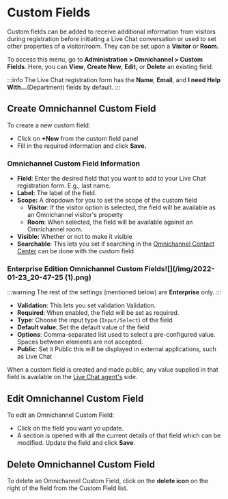 # Custom Fields

Custom fields can be added to receive additional information from visitors during registration before initiating a Live Chat conversation or used to set other properties of a visitor/room. They can be set upon a **Visitor** or **Room.**

To access this menu, go to **Administration > Omnichannel > Custom Fields**. Here, you can **View**, **Create New**, **Edit,** or **Delete** an existing field.

:::info
The Live Chat registration form has the **Name**, **Email**, and **I need Help With…**(Department) fields by default.
:::

## Create Omnichannel Custom Field

To create a new custom field:

* Click on **+New** from the custom field panel
* Fill in the required information and click **Save.**

### Omnichannel Custom Field Information

* **Field**: Enter the desired field that you want to add to your Live Chat registration form. E.g., last name.
* **Label:** The label of the field.
* **Scope:** A dropdown for you to set the scope of the custom field
  * **Visitor**: If the visitor option is selected, the field will be available as an Omnichannel visitor's property
  * **Room**: When selected, the field will be available against an Omnichannel room.
* **Visible:** Whether or not to make it visible
* **Searchable**: This lets you set if searching in the [Omnichannel Contact Center](../omnichannel-agents-guides/omnichannel-contact-center/) can be done with the custom field.

### Enterprise Edition Omnichannel Custom Fields![](/img/2022-01-23\_20-47-25 (1).png)

:::warning
The rest of the settings (mentioned below) are **Enterprise** only.
:::

* **Validation**: This lets you set validation Validation.
* **Required**: When enabled, the field will be set as required.
* **Type**: Choose the input type (`Input/Select`) of the field
* **Default value**: Set the default value of the field
* **Options**: Comma-separated list used to select a pre-configured value. Spaces between elements are not accepted.
* **Public**: Set it Public this will be displayed in external applications, such as Live Chat

When a custom field is created and made public, any value supplied in that field is available on the [Live Chat agent's](agents.md) side.

## Edit Omnichannel Custom Field

To edit an Omnichannel Custom Field:

* Click on the field you want yo update.
* A section is opened with all the current details of that field which can be modified. Update the field and click **Save**.

## Delete Omnichannel Custom Field

To delete an Omnichannel Custom Field, click on the **delete icon** on the right of the field from the Custom Field list.
